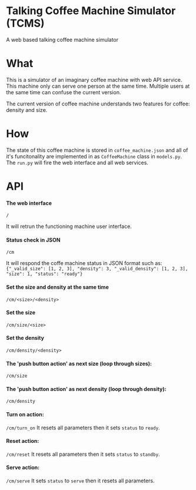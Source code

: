 # Talking Coffee Machine Simulator (TCMS)
A web based talking coffee machine simulator


# What
This is a simulator of an imaginary coffee machine with web API service. This machine only can serve one person at the same time. Multiple users at the same time can confuse the current version.

The current version of coffee machine understands two features for coffee: density and size. 

# How
The state of this coffee machine is stored in `coffee_machine.json` and all of it's funcitonality are implemented in as `CoffeeMachine` class in `models.py`. The `run.py` will fire the web interface and all web services. 

# API

#### The web interface
`/`

It will retrun the functioning machine user interface.

#### Status check in JSON
`/cm`

It will respond the coffe machine status in JSON format such as:
`{"_valid_size": [1, 2, 3], "density": 3, "_valid_density": [1, 2, 3], "size": 1, "status": "ready"}`


#### Set the size and density at the same time
`/cm/<size>/<density>`

#### Set the size 
`/cm/size/<size>`

#### Set the density
`/cm/density/<density>`

#### The 'push button action' as next size (loop through sizes):
`/cm/size`

#### The 'push button action' as next density (loop through density):
`/cm/density`

#### Turn on action:
`/cm/turn_on`
It resets all parameters then it sets `status` to `ready`.

#### Reset action:
`/cm/reset`
It resets all parameters then it sets `status` to `standby`.

#### Serve action:
`/cm/serve`
It sets `status` to `serve` then it resets all parameters.
